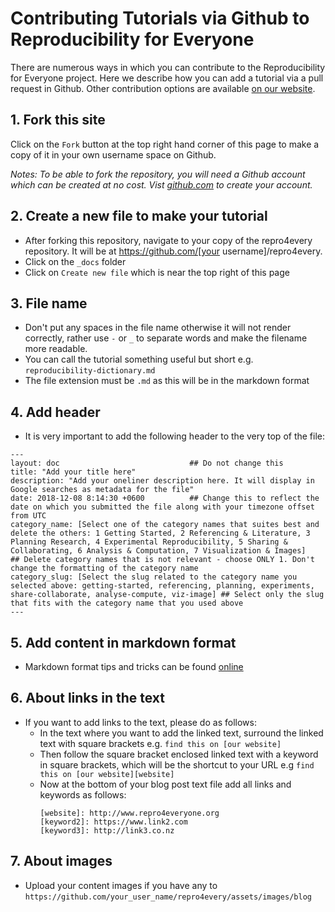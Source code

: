 # Contributing Tutorials via Github to Reproducibility for Everyone

There are numerous ways in which you can contribute to the Reproducibility for Everyone project. Here we describe how you can add a tutorial 
via a pull request in Github. Other contribution options are available [on our website](http://www.repro4everyone.org/pages/contribute.html).

## 1. Fork this site

Click on the `Fork` button at the top right hand corner of this page to make a copy of it in your own username space on Github.

_Notes: To be able to fork the repository, you will need a Github account which can be created at no cost. Vist [github.com](https://github.com) to create your account._

## 2. Create a new file to make your tutorial

- After forking this repository, navigate to your copy of the repro4every repository. It will be at https://github.com/[your username]/repro4every.
- Click on the `_docs` folder 
- Click on `Create new file` which is near the top right of this page


## 3. File name

- Don't put any spaces in the file name otherwise it will not render correctly, rather use `-` or `_` to separate words and 
make the filename more readable.
- You can call the tutorial something useful but short
  e.g. `reproducibility-dictionary.md`
- The file extension must be `.md` as this will be in the markdown format
  
## 4. Add header

- It is very important to add the following header to the very top of the file:

```
---
layout: doc                             ## Do not change this
title: "Add your title here"
description: "Add your oneliner description here. It will display in Google searches as metadata for the file"
date: 2018-12-08 8:14:30 +0600          ## Change this to reflect the date on which you submitted the file along with your timezone offset from UTC 
category_name: [Select one of the category names that suites best and delete the others: 1 Getting Started, 2 Referencing & Literature, 3 Planning Research, 4 Experimental Reproducibility, 5 Sharing & Collaborating, 6 Analysis & Computation, 7 Visualization & Images]    ## Delete category names that is not relevant - choose ONLY 1. Don't change the formatting of the category name 
category_slug: [Select the slug related to the category name you selected above: getting-started, referencing, planning, experiments, share-collaborate, analyse-compute, viz-image] ## Select only the slug that fits with the category name that you used above
---
```

## 5. Add content in markdown format 

- Markdown format tips and tricks can be found [online](https://www.makeuseof.com/tag/printable-markdown-cheat-sheet/) 

## 6. About links in the text

- If you want to add links to the text, please do as follows:
  - In the text where you want to add the linked text, surround the linked text with square brackets e.g. `find this on [our website]`
  - Then follow the square bracket enclosed linked text with a keyword in square brackets, which will be the shortcut to your URL e.g `find this on [our website][website]`
  - Now at the bottom of your blog post text file add all links and keywords as follows:
    ```
    [website]: http://www.repro4everyone.org
    [keyword2]: https://www.link2.com
    [keyword3]: http://link3.co.nz
    ```
    
## 7. About images

- Upload your content images if you have any to `https://github.com/your_user_name/repro4every/assets/images/blog` 

